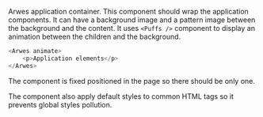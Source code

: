 Arwes application container. This component should wrap the application components.
It can have a background image and a pattern image between the background and the
content. It uses `<Puffs />` component to display an animation between the children
and the background.

```javascript
<Arwes animate>
    <p>Application elements</p>
</Arwes>
```

The component is fixed positioned in the page so there should be only one.

The component also apply default styles to common HTML tags so it prevents
global styles pollution.
